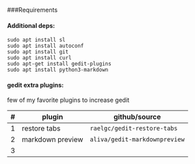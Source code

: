###Requirements

#### Additional deps:

	sudo apt install sl
	sudo apt install autoconf
	sudo apt install git
	sudo apt install curl
	sudo apt-get install gedit-plugins
	sudo apt install python3-markdown

#### gedit extra plugins:

few of my favorite plugins to increase gedit

|#|plugin|github/source
|-|-|-
|1|restore tabs|`raelgc/gedit-restore-tabs`
|2|markdown preview|`aliva/gedit-markdownpreview`
|3|   |   |   |   |
